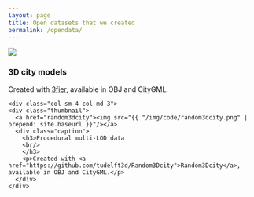 ```yaml
---
layout: page
title: Open datasets that we created
permalink: /opendata/
---
```


<div class="row">

  <div class="col-sm-4 col-md-3">
    <div class="thumbnail">
      <a href="3dfier"><img src="{{ "/img/code/3dfier.jpg" | prepend: site.baseurl }}"/></a>
      <div class="caption">
        <h3>3D city models
        <br/>
        </h3>
        <p>Created with <a href="https://github.com/tudelft3d/3dfier">3fier</a>, available in OBJ and CityGML.</p>
      </div>
    </div>
  </div>

  <!-- <div class="col-sm-4 col-md-3">
    <div class="thumbnail">
      <img src="{{ "/img/code/3dfier.jpg" | prepend: site.baseurl }}"/>
      <div class="caption">
        <h3>3D city models
        <br/>
        </h3>
        <p>Created with <a href="https://github.com/tudelft3d/3dfier">3fier</a>, available in OBJ and CityGML.</p>
      </div>
    </div>
  </div>   -->
  
  
    <div class="col-sm-4 col-md-3">
    <div class="thumbnail">
      <a href="random3dcity"><img src="{{ "/img/code/random3dcity.png" | prepend: site.baseurl }}"/></a>
      <div class="caption">
        <h3>Procedural multi-LOD data
        <br/>
        </h3>
        <p>Created with <a href="https://github.com/tudelft3d/Random3Dcity">Random3Dcity</a>, available in OBJ and CityGML.</p>
      </div>
    </div>
  </div>
  
</div>

